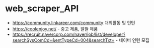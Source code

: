 # web_scraper_API

- https://community.linkareer.com/community 대외활동 및 인턴 
- https://coolenjoy.net/ - 중고 제품, 알뜰 제품 
- https://recruit.navercorp.com/naver/job/list/developer?searchSysComCd=&entTypeCd=004&searchTxt= - 네이버 인턴 모집 
